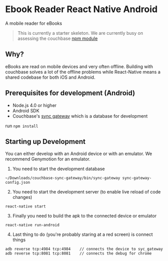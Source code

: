 # Ebook Reader React Native Android

A mobile reader for eBooks

> This is currently a starter skeleton. We are currently busy on assessing the couchbase [npm module](https://github.com/fraserxu/react-native-couchbase-lite/)

## Why?

eBooks are read on mobile devices and very often offline. Building with couchbase solves a lot of the offline problems while React-Native means a shared codebase for both iOS and Android.

## Prerequisites for development (Android)

- Node.js 4.0 or higher
- Android SDK
- Couchbase's [sync gateway](http://developer.couchbase.com/documentation/mobile/1.1.0/develop/guides/sync-gateway/running-sync-gateway/installing-sync-gateway/index.html) which is a database for development


run `npm install`

## Starting up Development

You can either develop with an Android device or with an emulator. We recommend Genymotion for an emulator. 

1. You need to start the development database 

`~/Downloads/couchbase-sync-gateway/bin/sync-gateway sync-gateway-config.json`

2. You need to start the development server (to enable live reload of code changes)

`react-native start`

3. Finally you need to build the apk to the connected device or emulator

`react-native run-android`

4. Last thing to do (you're probably staring at a red screen) is connect things

```
adb reverse tcp:4984 tcp:4984    // connects the device to syc_gateway
adb reverse tcp:8081 tcp:8081    // connects the debug for chrome
```



